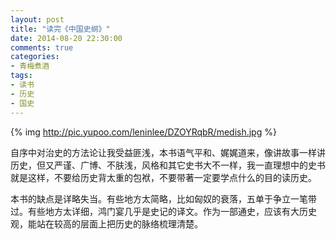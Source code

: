 ```yaml
---
layout: post
title: "读完《中国史纲》"
date: 2014-08-20 22:30:00
comments: true
categories:
- 青梅煮酒
tags:
- 读书
- 历史
- 国史
---
```


{% img http://pic.yupoo.com/leninlee/DZOYRqbR/medish.jpg %}

自序中对治史的方法论让我受益匪浅，本书语气平和、娓娓道来，像讲故事一样讲历史，但又严谨、广博、不肤浅，风格和其它史书大不一样，我一直理想中的史书就是这样，不要给历史背太重的包袱，不要带著一定要学点什么的目的读历史。 

本书的缺点是详略失当。有些地方太简略，比如匈奴的衰落，五单于争立一笔带过。有些地方太详细，鸿门宴几乎是史记的译文。作为一部通史，应该有大历史观，能站在较高的层面上把历史的脉络梳理清楚。
